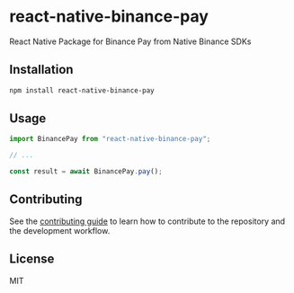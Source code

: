# react-native-binance-pay

React Native Package for Binance Pay from Native Binance SDKs

## Installation

```sh
npm install react-native-binance-pay
```

## Usage

```js
import BinancePay from "react-native-binance-pay";

// ...

const result = await BinancePay.pay();
```

## Contributing

See the [contributing guide](CONTRIBUTING.md) to learn how to contribute to the repository and the development workflow.

## License

MIT
